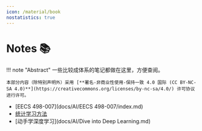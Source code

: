 ```yaml
---
icon: /material/book
nostatistics: true
---
```


# Notes 📚

!!! note "Abstract"
    一些比较成体系的笔记都做在这里，方便查阅。

    本部分内容（除特别声明外）采用 [**署名-非商业性使用-保持一致 4.0 国际 (CC BY-NC-SA 4.0)**](https://creativecommons.org/licenses/by-nc-sa/4.0/) 许可协议进行许可。

- [EECS 498-007](docs/AI/EECS 498-007/index.md)
- [统计学习方法](docs/AI/统计学习方法.md)
- [动手学深度学习](docs/AI/Dive into Deep Learning.md)